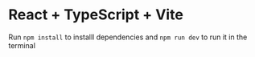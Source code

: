# React + TypeScript + Vite

Run `npm install` to installl dependencies and `npm run dev` to run it in the terminal
